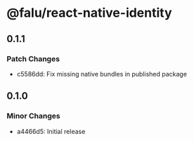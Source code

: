# @falu/react-native-identity

## 0.1.1

### Patch Changes

- c5586dd: Fix missing native bundles in published package

## 0.1.0

### Minor Changes

- a4466d5: Initial release
